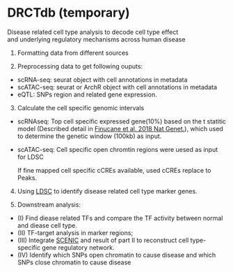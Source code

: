 # DRCTdb (temporary)
Disease related cell type analysis to decode cell type effect and underlying regulatory mechanisms across human disease


1. Formatting data from different sources

2. Preprocessing data to get following ouputs: 

- scRNA-seq: seurat object with cell annotations in metadata
- scATAC-seq: seurat or ArchR object with cell annotations in metadata
- eQTL: SNPs region and related gene expression.

3. Calculate the cell specific genomic intervals 

- scRNAseq:
Top cell specific expressed gene(10%) based on the t statitic model (Described detail in [Finucane et al. 2018 Nat Genet.](https://www.nature.com/articles/s41588-018-0081-4)), which used to determine the genetic window (100kb) as input.

- scATAC-seq:
Cell specific open chromtin regions were uesed as input for LDSC

    If fine mapped cell specific cCREs available, used cCREs replace to Peaks.

4. Using [LDSC](https://github.com/bulik/ldsc/wiki/Cell-type-specific-analyses) to identify disease related cell type marker genes.

5. Downstream analysis: 
- (I) Find diease related TFs and compare the TF activity between normal and diease cell type.
- (II) TF-target analysis in marker regions; 
- (III) Integrate [SCENIC](https://github.com/morris-lab/CellOracle) and result of part II to reconstruct cell type-specific gene regulatory network.
- (IV) Identify which SNPs open chromatin to cause disease and which SNPs close chromatin to cause disease

